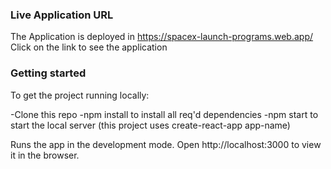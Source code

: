 ### Live Application URL

The Application is deployed in https://spacex-launch-programs.web.app/
Click on the link to see the application

### Getting started

To get the project running locally:

-Clone this repo
-npm install to install all req'd dependencies
-npm start to start the local server (this project uses create-react-app app-name)

Runs the app in the development mode.
Open http://localhost:3000 to view it in the browser.